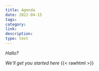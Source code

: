 ```yaml
---
title: Agenda 
date: 2022-04-15
tags: 
category: 
link: 
description: 
type: text
---
```


*Hallo?*

*We'll get you started here*
{{< rawhtml >}}
<?xml version="1.0" encoding="UTF-8"?>
<!DOCTYPE html PUBLIC "-//W3C//DTD XHTML 1.1 plus MathML 2.0//EN"
        "http://www.w3.org/Math/DTD/mathml2/xhtml-math11-f.dtd">
<html xmlns="http://www.w3.org/1999/xhtml">
<!--This file was converted to xhtml by LibreOffice - see https://cgit.freedesktop.org/libreoffice/core/tree/filter/source/xslt for the code.-->
<head profile="http://dublincore.org/documents/dcmi-terms/">
    <meta http-equiv="Content-Type" content="application/xhtml+xml; charset=utf-8"/>
    <title xml:lang="en-US">- no title specified</title>
    <meta name="DCTERMS.title" content="" xml:lang="en-US"/>
    <meta name="DCTERMS.language" content="en-US" scheme="DCTERMS.RFC4646"/>
    <meta name="DCTERMS.source" content="http://xml.openoffice.org/odf2xhtml"/>
    <meta name="DCTERMS.issued" content="2022-04-15T18:22:57.383394805" scheme="DCTERMS.W3CDTF"/>
    <meta name="DCTERMS.modified" content="2023-04-22T14:56:22.387538699" scheme="DCTERMS.W3CDTF"/>
    <meta name="DCTERMS.provenance" content="" xml:lang="en-US"/>
    <meta name="DCTERMS.subject" content="," xml:lang="en-US"/>
    <link rel="schema.DC" href="http://purl.org/dc/elements/1.1/" hreflang="en"/>
    <link rel="schema.DCTERMS" href="http://purl.org/dc/terms/" hreflang="en"/>
    <link rel="schema.DCTYPE" href="http://purl.org/dc/dcmitype/" hreflang="en"/>
    <link rel="schema.DCAM" href="http://purl.org/dc/dcam/" hreflang="en"/>
    <style type="text/css">
    @page {  }
    table { border-collapse:collapse; border-spacing:0; empty-cells:show }
    td, th { vertical-align:top; font-size:10pt;}
    h1, h2, h3, h4, h5, h6 { clear:both;}
    p { white-space: nowrap; }
    ol, ul { margin:0; padding:0;}
    li { list-style: none; margin:0; padding:0;}
    /* "li span.odfLiEnd" - IE 7 issue*/
    li span. { clear: both; line-height:0; width:0; height:0; margin:0; padding:0; }
    span.footnodeNumber { padding-right:1em; }
    span.annotation_style_by_filter { font-size:95%; font-family:Arial; background-color:#fff000;  margin:0; border:0; padding:0;  }
    span.heading_numbering { margin-right: 0.8rem; }* { margin:0;}
    .ta1 { writing-mode:horizontal-tb; direction:ltr; }
    .Default { font-family:Liberation Sans; }
    .ce1 { font-family:Liberation Sans; font-weight:bold; }
    .ce11 { font-family:Liberation Sans; background-color:#729fcf; color:#666666; font-weight:bold; }
    .ce12 { font-family:Liberation Sans; background-color:#729fcf; color:#666666; }
    .ce13 { font-family:Liberation Sans; background-color:#ffff00; color:#666666; font-weight:bold; }
    .ce14 { font-family:Liberation Sans; background-color:#ffff00; color:#666666; }
    .ce15 { font-family:Liberation Sans; background-color:#c9211e; color:#666666; font-weight:bold; }
    .ce16 { font-family:Liberation Sans; background-color:#c9211e; color:#666666; }
    .ce18 { font-family:Liberation Sans; background-color:#00a933; color:#666666; }
    .ce2 { font-family:Liberation Sans; background-color:#00a933; font-weight:bold; }
    .ce22 { font-family:Liberation Sans; background-color:#00a933; color:#000000; font-weight:bold; }
    .ce3 { font-family:Liberation Sans; background-color:#00a933; }
    .ce7 { font-family:Liberation Sans; background-color:#00a933; color:#000000; }
    .co1 { width:1.6598in; }
    .co2 { width:2.1283in; }
    .co3 { width:0.889in; }
    .ro1 { height:0.178in; }
    .T1 { font-size:10pt; font-weight:normal; text-decoration:none ! important; font-style:normal; text-shadow:none; font-family:Liberation Sans; }
    /* ODF styles with no properties representable as CSS */
     { }

    </style>
</head>
<body dir="ltr">
<table border="0" cellspacing="0" cellpadding="0" class="ta1">
    <colgroup>
        <col width="184"/>
        <col width="236"/>
        <col width="99"/>
    </colgroup>
    <tr class="ro1">
        <td style="text-align:left;width:1.6598in; " class="Default"> </td>
        <td style="text-align:left;width:2.1283in; " class="Default"> </td>
        <td style="text-align:left;width:0.889in; " class="Default"> </td>
    </tr>
    <tr class="ro1">
        <td style="text-align:left;width:1.6598in; " class="Default"> </td>
        <td style="text-align:left;width:2.1283in; " class="Default"> </td>
        <td style="text-align:left;width:0.889in; " class="Default"> </td>
    </tr>
    <tr class="ro1">
        <td style="text-align:left;width:1.6598in; " class="ce2"><p>Combinatorial Logic</p></td>
        <td style="text-align:left;width:2.1283in; " class="ce22"><p>Sequential Logic</p></td>
        <td style="text-align:left;width:0.889in; " class="ce1"> </td>
    </tr>
    <tr class="ro1">
        <td style="text-align:left;width:1.6598in; " class="ce3"> </td>
        <td style="text-align:left;width:2.1283in; " class="ce18"> </td>
        <td style="text-align:left;width:0.889in; " class="Default"> </td>
    </tr>
    <tr class="ro1">
        <td style="text-align:left;width:1.6598in; " class="ce7"><p><a
                href="./../docs/digital_logic/00_combinatorial_logic/">00_combinatorial_logic</a></p></td>
        <td style="text-align:left;width:2.1283in; " class="ce18"><a
                href="./../docs/digital_logic_2/10_sequential_logic/"><p>10_sequential_logic</a></p></td>
        <td style="text-align:left;width:0.889in; " class="Default"> </td>
    </tr>
    <tr class="ro1">
        <td style="text-align:left;width:1.6598in; " class="ce7"><p><span class="T1"><a
                href="./../docs/digital_logic/01_boolean_algebra/">01_boolean_algebra</a></span></p></td>
        <td style="text-align:left;width:2.1283in; " class="ce18"><p><a
                href="./../docs/digital_logic_2/11_clocks_and_registers/">11_clocks,flipflops_and_registers</a></p></td>
        <td style="text-align:left;width:0.889in; " class="Default"> </td>
    </tr>
    <tr class="ro1">
        <td style="text-align:left;width:1.6598in; " class="ce7"><p><a href="./../docs/digital_logic/02_xor/">02_XOR</a>
        </p></td>
        <td style="text-align:left;width:2.1283in; " class="ce18"><p>12_automata</p></td>
        <td style="text-align:left;width:0.889in; " class="Default"> </td>
    </tr>
    <tr class="ro1">
        <td style="text-align:left;width:1.6598in; " class="ce7"><p><a href="./../docs/digital_logic/03_binary_system/">03_binary_system</a>
        </p></td>
        <td style="text-align:left;width:2.1283in; " class="ce18"><p>13_cpu_control </p></td>
        <td style="text-align:left;width:0.889in; " class="Default"> </td>
    </tr>
    <tr class="ro1">
        <td style="text-align:left;width:1.6598in; " class="ce7"><p><a
                href="./../docs/digital_logic/04_signs/">04_Signs</a></p></td>
        <td style="text-align:left;width:2.1283in; " class="ce18"><p>14_programmable Logic</p></td>
        <td style="text-align:left;width:0.889in; " class="Default"> </td>
    </tr>
    <tr class="ro1">
        <td style="text-align:left;width:1.6598in; " class="ce7"><p><a href="./../docs/digital_logic/05_alu/">05_ALU</a>
        </p></td>
        <td style="text-align:left;width:2.1283in; " class="ce18"><p>15_test_logic</p></td>
        <td style="text-align:left;width:0.889in; " class="Default"> </td>
    </tr>
    <tr class="ro1">
        <td style="text-align:left;width:1.6598in; " class="ce7"><p><a href="./../docs/digital_logic/06_memory/">06_Memory</a>
        </p></td>
        <td style="text-align:left;width:2.1283in; " class="ce18"><p>16_ HDLs (VHDL+Verilog)</p></td>
        <td style="text-align:left;width:0.889in; " class="Default"> </td>
    </tr>
    <tr class="ro1">
        <td style="text-align:left;width:1.6598in; " class="ce3"> </td>
        <td style="text-align:left;width:2.1283in; " class="ce18"><p>17_Register-Transfer-Level</p></td>
        <td style="text-align:left;width:0.889in; " class="Default"> </td>
    </tr>
    <tr class="ro1">
        <td style="text-align:left;width:1.6598in; " class="ce3"> </td>
        <td style="text-align:left;width:2.1283in; " class="ce18"> </td>
        <td style="text-align:left;width:0.889in; " class="Default"> </td>
    </tr>
    <tr class="ro1">
        <td style="text-align:left;width:1.6598in; " class="ce11"><p>Computer Architecture / Processor design</p></td>
        <td style="text-align:left;width:2.1283in; " class="ce11"> </td>
        <td style="text-align:left;width:0.889in; " class="ce1"> </td>
    </tr>
    <tr class="ro1">
        <td style="text-align:left;width:1.6598in; " class="ce12"> </td>
        <td style="text-align:left;width:2.1283in; " class="ce12"> </td>
        <td style="text-align:left;width:0.889in; " class="Default"> </td>
    </tr>
    <tr class="ro1">
        <td style="text-align:left;width:1.6598in; " class="ce12"><p>20_RISC_V </p></td>
        <td style="text-align:left;width:2.1283in; " class="ce12"> </td>
        <td style="text-align:left;width:0.889in; " class="Default"> </td>
    </tr>
    <tr class="ro1">
        <td style="text-align:left;width:1.6598in; " class="ce12"><p>21_ISA, Assembler + Linker</p></td>
        <td style="text-align:left;width:2.1283in; " class="ce12"> </td>
        <td style="text-align:left;width:0.889in; " class="Default"> </td>
    </tr>
    <tr class="ro1">
        <td style="text-align:left;width:1.6598in; " class="ce12"><p>22_RISC_V_implementation</p></td>
        <td style="text-align:left;width:2.1283in; " class="ce12"> </td>
        <td style="text-align:left;width:0.889in; " class="Default"> </td>
    </tr>
    <tr class="ro1">
        <td style="text-align:left;width:1.6598in; " class="ce12"> </td>
        <td style="text-align:left;width:2.1283in; " class="ce12"> </td>
        <td style="text-align:left;width:0.889in; " class="Default"> </td>
    </tr>
    <tr class="ro1">
        <td style="text-align:left;width:1.6598in; " class="ce12"> </td>
        <td style="text-align:left;width:2.1283in; " class="ce12"> </td>
        <td style="text-align:left;width:0.889in; " class="Default"> </td>
    </tr>
    <tr class="ro1">
        <td style="text-align:left;width:1.6598in; " class="ce13"><p>Excursions</p></td>
        <td style="text-align:left;width:2.1283in; " class="ce13"> </td>
        <td style="text-align:left;width:0.889in; " class="ce1"> </td>
    </tr>
    <tr class="ro1">
        <td style="text-align:left;width:1.6598in; " class="ce14"> </td>
        <td style="text-align:left;width:2.1283in; " class="ce14"> </td>
        <td style="text-align:left;width:0.889in; " class="Default"> </td>
    </tr>
    <tr class="ro1">
        <td style="text-align:left;width:1.6598in; " class="ce14"><p><a
                href="./../docs/digital_logic_x/x0_multiplication">X0_Multiplication</a></p></td>
        <td style="text-align:left;width:2.1283in; " class="ce14"> </td>
        <td style="text-align:left;width:0.889in; " class="Default"> </td>
    </tr>
    <tr class="ro1">
        <td style="text-align:left;width:1.6598in; " class="ce14"><p>X1_Division </p></td>
        <td style="text-align:left;width:2.1283in; " class="ce14"> </td>
        <td style="text-align:left;width:0.889in; " class="Default"> </td>
    </tr>
    <tr class="ro1">
        <td style="text-align:left;width:1.6598in; " class="ce14"><a
                href="./../docs/digital_logic_x/x2_cordic"><p>X2_Trigonometric functions (CORDIC)</a></p></td>
        <td style="text-align:left;width:2.1283in; " class="ce14"> </td>
        <td style="text-align:left;width:0.889in; " class="Default"> </td>
    </tr>
    <tr class="ro1">
        <td style="text-align:left;width:1.6598in; " class="ce14"><p>X3_Sigmoid functions</p></td>
        <td style="text-align:left;width:2.1283in; " class="ce14"> </td>
        <td style="text-align:left;width:0.889in; " class="Default"> </td>
    </tr>
    <tr class="ro1">
        <td style="text-align:left;width:1.6598in; " class="ce14"> </td>
        <td style="text-align:left;width:2.1283in; " class="ce14"> </td>
        <td style="text-align:left;width:0.889in; " class="Default"> </td>
    </tr>
    <tr class="ro1">
        <td style="text-align:left;width:1.6598in; " class="ce14"> </td>
        <td style="text-align:left;width:2.1283in; " class="ce14"> </td>
        <td style="text-align:left;width:0.889in; " class="Default"> </td>
    </tr>
    <tr class="ro1">
        <td style="text-align:left;width:1.6598in; " class="ce15"><p>Other topics</p></td>
        <td style="text-align:left;width:2.1283in; " class="ce16"> </td>
        <td style="text-align:left;width:0.889in; " class="Default"> </td>
    </tr>
    <tr class="ro1">
        <td style="text-align:left;width:1.6598in; " class="ce16"> </td>
        <td style="text-align:left;width:2.1283in; " class="ce16"> </td>
        <td style="text-align:left;width:0.889in; " class="Default"> </td>
    </tr>
    <tr class="ro1">
        <td style="text-align:left;width:1.6598in; " class="ce16"><p>O00_Consciousness </p></td>
        <td style="text-align:left;width:2.1283in; " class="ce16"> </td>
        <td style="text-align:left;width:0.889in; " class="Default"> </td>
    </tr>
    <tr class="ro1">
        <td style="text-align:left;width:1.6598in; " class="ce16"> </td>
        <td style="text-align:left;width:2.1283in; " class="ce16"> </td>
        <td style="text-align:left;width:0.889in; " class="Default"> </td>
    </tr>
</table>
</body>
</html>
{{< /rawhtml >}}
<!-- Debugging: Ausgabe von .Site.Languages -->
<div>
  <h2>Debugging: Verfügbare Sprachen</h2>
  <ul>
    {{ range .Site.Languages }}
      <li>
        Sprache: {{ .LanguageName }} ({{ .Lang }})
        <br> Verzeichnis: {{ .ContentDir }}
        <br> Gewichtung: {{ .Weight }}
      </li>
    {{ end }}
  </ul>
</div>
